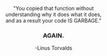 <div align="center">
<p style="font-size: '20px';">"You copied that function without<br>understanding why it does what it does,<br>and as a result your code IS GARBAGE."</p>

<h3>AGAIN.</h3>

<p style="font-size: '18px';">-Linus Torvalds</p>
</div>
